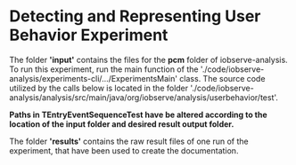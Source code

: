 # Detecting and Representing User Behavior Experiment

The folder **'input'** contains the files for the **pcm** folder of iobserve-analysis. To run this experiment, 
run the main function of the './code/iobserve-analysis/experiments-cli/.../ExperimentsMain' class.
The source code utilized by the calls below is located in the folder 
'./code/iobserve-analysis/analysis/src/main/java/org/iobserve/analysis/userbehavior/test'.

**Paths in TEntryEventSequenceTest have be altered according to the location of the input folder and desired result 
output folder.**

The folder **'results'** contains the raw result files of one run of the experiment, that have been used to create the 
documentation.